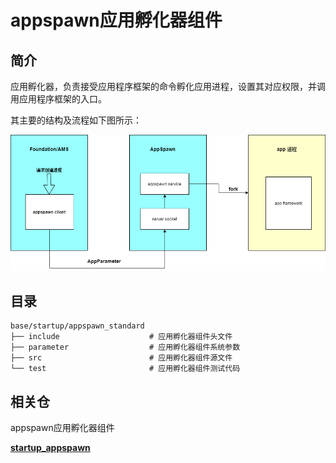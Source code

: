 # appspawn应用孵化器组件

## 简介

应用孵化器，负责接受应用程序框架的命令孵化应用进程，设置其对应权限，并调用应用程序框架的入口。

其主要的结构及流程如下图所示：

![](figures/appspawn.png)



## 目录

```
base/startup/appspawn_standard
├── include                    # 应用孵化器组件头文件
├── parameter                  # 应用孵化器组件系统参数
├── src                        # 应用孵化器组件源文件
└── test                       # 应用孵化器组件测试代码
```




## 相关仓

appspawn应用孵化器组件

**[startup_appspawn](https://gitee.com/openharmony/startup_appspawn/blob/master/README_zh.md)**
